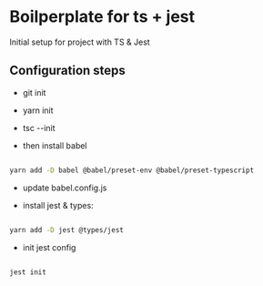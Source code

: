 # Boilperplate for ts + jest

Initial setup for project with TS & Jest

## Configuration steps

- git init
- yarn init
- tsc --init

- then install babel

```bash

yarn add -D babel @babel/preset-env @babel/preset-typescript

```

- update babel.config.js

- install jest & types:

```bash

yarn add -D jest @types/jest
```

- init jest config

```bash

jest init
```
